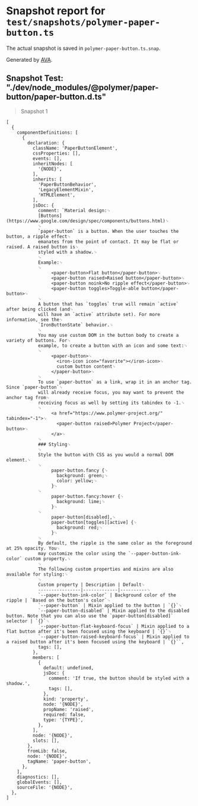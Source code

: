 # Snapshot report for `test/snapshots/polymer-paper-button.ts`

The actual snapshot is saved in `polymer-paper-button.ts.snap`.

Generated by [AVA](https://ava.li).

## Snapshot Test: "./dev/node_modules/@polymer/paper-button/paper-button.d.ts"

> Snapshot 1

    [
      {
        componentDefinitions: [
          {
            declaration: {
              className: 'PaperButtonElement',
              cssProperties: [],
              events: [],
              inheritNodes: [
                '{NODE}',
              ],
              inherits: [
                'PaperButtonBehavior',
                'LegacyElementMixin',
                'HTMLElement',
              ],
              jsDoc: {
                comment: `Material design:␊
                [Buttons](https://www.google.com/design/spec/components/buttons.html)␊
                ␊
                `paper-button` is a button. When the user touches the button, a ripple effect␊
                emanates from the point of contact. It may be flat or raised. A raised button is␊
                styled with a shadow.␊
                ␊
                Example:␊
                ␊
                     <paper-button>Flat button</paper-button>␊
                     <paper-button raised>Raised button</paper-button>␊
                     <paper-button noink>No ripple effect</paper-button>␊
                     <paper-button toggles>Toggle-able button</paper-button>␊
                ␊
                A button that has `toggles` true will remain `active` after being clicked (and␊
                will have an `active` attribute set). For more information, see the␊
                `IronButtonState` behavior.␊
                ␊
                You may use custom DOM in the button body to create a variety of buttons. For␊
                example, to create a button with an icon and some text:␊
                ␊
                     <paper-button>␊
                       <iron-icon icon="favorite"></iron-icon>␊
                       custom button content␊
                     </paper-button>␊
                ␊
                To use `paper-button` as a link, wrap it in an anchor tag. Since `paper-button`␊
                will already receive focus, you may want to prevent the anchor tag from␊
                receiving focus as well by setting its tabindex to -1.␊
                ␊
                     <a href="https://www.polymer-project.org/" tabindex="-1">␊
                       <paper-button raised>Polymer Project</paper-button>␊
                     </a>␊
                ␊
                ### Styling␊
                ␊
                Style the button with CSS as you would a normal DOM element.␊
                ␊
                     paper-button.fancy {␊
                       background: green;␊
                       color: yellow;␊
                     }␊
                ␊
                     paper-button.fancy:hover {␊
                       background: lime;␊
                     }␊
                ␊
                     paper-button[disabled],␊
                     paper-button[toggles][active] {␊
                       background: red;␊
                     }␊
                ␊
                By default, the ripple is the same color as the foreground at 25% opacity. You␊
                may customize the color using the `--paper-button-ink-color` custom property.␊
                ␊
                The following custom properties and mixins are also available for styling:␊
                ␊
                Custom property | Description | Default␊
                ----------------|-------------|----------␊
                `--paper-button-ink-color` | Background color of the ripple | `Based on the button's color`␊
                `--paper-button` | Mixin applied to the button | `{}`␊
                `--paper-button-disabled` | Mixin applied to the disabled button. Note that you can also use the `paper-button[disabled]` selector | `{}`␊
                `--paper-button-flat-keyboard-focus` | Mixin applied to a flat button after it's been focused using the keyboard | `{}`␊
                `--paper-button-raised-keyboard-focus` | Mixin applied to a raised button after it's been focused using the keyboard | `{}``,
                tags: [],
              },
              members: [
                {
                  default: undefined,
                  jsDoc: {
                    comment: 'If true, the button should be styled with a shadow.',
                    tags: [],
                  },
                  kind: 'property',
                  node: '{NODE}',
                  propName: 'raised',
                  required: false,
                  type: '{TYPE}',
                },
              ],
              node: '{NODE}',
              slots: [],
            },
            fromLib: false,
            node: '{NODE}',
            tagName: 'paper-button',
          },
        ],
        diagnostics: [],
        globalEvents: [],
        sourceFile: '{NODE}',
      },
    ]
